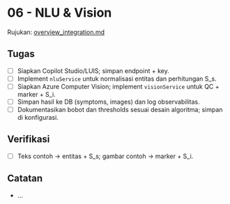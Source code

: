 # 06 - NLU & Vision

Rujukan: [overview_integration.md](../../overview_integration.md)

## Tugas

- [ ] Siapkan Copilot Studio/LUIS; simpan endpoint + key.
- [ ] Implement `nluService` untuk normalisasi entitas dan perhitungan S_s.
- [ ] Siapkan Azure Computer Vision; implement `visionService` untuk QC + marker + S_i.
- [ ] Simpan hasil ke DB (symptoms, images) dan log observabilitas.
 - [ ] Dokumentasikan bobot dan thresholds sesuai desain algoritma; simpan di konfigurasi.

## Verifikasi

- [ ] Teks contoh → entitas + S_s; gambar contoh → marker + S_i.

## Catatan

- ...
